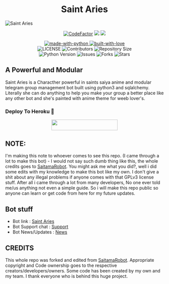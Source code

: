 <center>
  <h1> 
    Saint Aries 
  </h1>
</center>

![Saint Aries](https://telegra.ph/file/1535401e82bc8b4fbfa41.jpg)


<p align="center">
<a href="https://www.codefactor.io/repository/github/Aryza23/SaintAries"><img src="https://www.codefactor.io/repository/github/Aryza23/SaintAries/badge?s=c88caeeb0a1618f6af41e411a83bcd38832cd6ea" alt="CodeFactor" /></a> <a href="https://www.codacy.com?utm_source=github.com&amp;utm_medium=referral&amp;utm_content=Aryza23/SaintAries&amp;utm_campaign=Badge_Grade"><img src="https://app.codacy.com/project/badge/Grade/33e2dc1ed2c54ff18a80ba9f35e54b12"/></a>
    <img src="https://img.shields.io/badge/PRs-welcome-brightgreen.svg?style=flat-square">

</p>

<p align="center">
    <a href="https://python.org">
        <img src="http://forthebadge.com/images/badges/made-with-python.svg" alt="made-with-python">
    </a>
    <a href="https://GitHub.com/Aryza23">
        <img src="http://ForTheBadge.com/images/badges/built-with-love.svg" alt="built-with-love">
    </a> <br>
    <img src="https://img.shields.io/github/license/Aryza23/saintaries?style=for-the-badge&logo=appveyor" alt="LICENSE">
    <img src="https://img.shields.io/github/contributors/Aryza23/saintaries?style=for-the-badge&logo=appveyor" alt="Contributors">
    <img src="https://img.shields.io/github/repo-size/Aryza23/saintaries?style=for-the-badge&logo=appveyor" alt="Repository Size"> <br>
    <img src="https://img.shields.io/badge/python-3.9-green?style=for-the-badge&logo=appveyor" alt="Python Version">
    <img src="https://img.shields.io/github/issues/Aryza23/saintaries?style=for-the-badge&logo=appveyor" alt="Issues">
    <img src="https://img.shields.io/github/forks/Aryza23/saintaries?style=for-the-badge&logo=appveyor" alt="Forks">
    <img src="https://img.shields.io/github/stars/Aryza23/saintaries?style=for-the-badge&logo=appveyor" alt="Stars">
</p>



## A Powerful and Modular

Saint Aries is a Characther powerful in saints saiya anime and modular telegram group management bot built using python3 and sqlalchemy. Literally she can do anything to help you make your group a better place like any other bot and she's painted with anime theme for weeb lover's.

### Deploy To Heroku 📡</h4>

<p align="center"><a href="https://heroku.com/deploy?template=https://github.com/Blood-Zy/SaintAries"> <img src="https://img.shields.io/badge/Deploy%20To%20Heroku-blueviolet?style=for-the-badge&logo=heroku" width="210" height="34.45"/></a></p>

## NOTE:

  I'm making this note to whoever comes to see this repo. (I came through a lot to make this bot) - I would not say such dumb thing like this, the whole credits goes to [SaitamaRobot](https://github.com/AnimeKaizoku/SaitamaRobot). You might ask me what you did?, well i did some edits with my knowledge to make this bot like my own. I don't give a shit about any illegal problems if anyone comes with that GPLv3 license stuff. After all i came through a lot from many developers, No one ever told me/us anything not even a simple guide. So i will make this repo public so anyone can learn or get code from here for my future updates.
## Bot stuff

* Bot link : [Saint Aries](https://t.me/ryoasukadevilmanrobot)
* Bot Support chat : [Support](https://t.me/satanicsociety)
* Bot News/Updates : [News](https://t.me/IDZEROID)

## CREDITS

This whole repo was forked and edited from [SaitamaRobot](https://github.com/AnimeKaizoku/SaitamaRobot). 
Appropriate copyright and Code ownership goes to the respective creators/developers/owners.
Some code has been created by my own and my team.
I thank everyone who is behind this huge project. 
